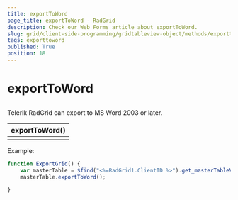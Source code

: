```yaml
---
title: exportToWord
page_title: exportToWord - RadGrid
description: Check our Web Forms article about exportToWord.
slug: grid/client-side-programming/gridtableview-object/methods/exporttoword
tags: exporttoword
published: True
position: 18
---
```


# exportToWord



## 

Telerik RadGrid can export to MS Word 2003 or later.


|  **exportToWord()**  |
| ------ |
||

Example:

````JavaScript
function ExportGrid() {
    var masterTable = $find("<%=RadGrid1.ClientID %>").get_masterTableView();
    masterTable.exportToWord();

}
````


